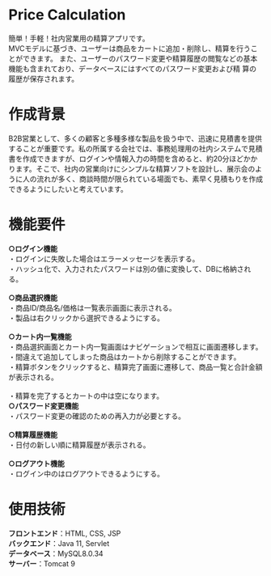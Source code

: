 # Price Calculation 
簡単！手軽！社内営業用の精算アプリです。　　　　　　　　　　　　　　　　　　　　　　　　　　　　　　　　　　　　　　　　　　　　　　
MVCモデルに基づき、ユーザーは商品をカートに追加・削除し、精算を行うことができます。 また、ユーザーのパスワード変更や精算履歴の閲覧などの基本機能も含まれており、データベースにはすべてのパスワード変更および精
算の履歴が保存されます。<br>       
  
# 作成背景
B2B営業として、多くの顧客と多種多様な製品を扱う中で、迅速に見積書を提供することが重要です。私の所属する会社では、事務処理用の社内システムで見積書を作成できますが、ログインや情報入力の時間を含めると、約20分ほどかかります。そこで、社内の営業向けにシンプルな精算ソフトを設計し、展示会のように人の流れが多く、商談時間が限られている場面でも、素早く見積もりを作成できるようにしたいと考えています。<br>  

# 機能要件 
**○ログイン機能**          
  ・ログインに失敗した場合はエラーメッセージを表示する。             
  ・ハッシュ化で、入力されたパスワードは別の値に変換して、DBに格納される。<br>        
**○商品選択機能**    
・商品ID/商品名/価格は一覧表示画面に表示される。    
・製品は右クリックから選択できるようにする。<br>     
**○カート内一覧機能**    
・商品選択画面とカート内一覧画面はナビゲーションで相互に画面遷移します。    
・間違えて追加してしまった商品はカートから削除することができます。    
・精算ボタンをクリックすると、精算完了画面に遷移して、商品一覧と合計金額が表示される。<br>     
・精算を完了するとカートの中は空になります。     
**○パスワード変更機能**     
・パスワード変更の確認のための再入力が必要とする。<br>      
**○精算履歴機能**     
・日付の新しい順に精算履歴が表示される。 <br>     
**○ログアウト機能**      
・ログイン中のはログアウトできるようにする。 <br>     

# 使用技術    
**フロントエンド**：HTML, CSS, JSP    
**バックエンド**：Java 11, Servlet     
**データベース**：MySQL8.0.34     
**サーバー**：Tomcat 9  <br>



